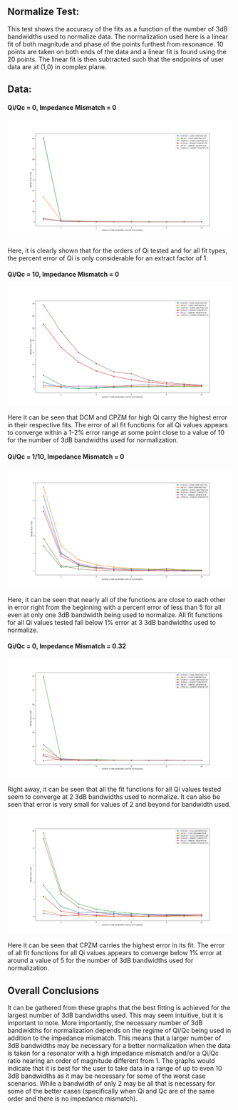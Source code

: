 ## Normalize Test:

This test shows the accuracy of the fits as a function of the number of 3dB bandwidths used to normalize data. The normalization used here is a linear fit of both
magnitude and phase of the points furthest from resonance. 10 points are taken on both ends of the data and a linear fit is found using the 20 points.
The linear fit is then subtracted such that the endpoints of user data are at (1,0) in complex plane.

## Data:

#### Qi/Qc = 0, Impedance Mismatch = 0

![alt text](https://raw.githubusercontent.com/Boulder-Cryogenic-Quantum-Testbed/measurement/master/resfit/circuit_simulation_results/normalize/L%3D0_Qc0.png)

Here, it is clearly shown that for the orders of Qi tested and for all fit types, the percent error of Qi is only considerable for an extract factor of 1.

#### Qi/Qc = 10, Impedance Mismatch = 0

![alt text](https://raw.githubusercontent.com/Boulder-Cryogenic-Quantum-Testbed/measurement/master/resfit/circuit_simulation_results/normalize/L%3D0_Qc1.png)

Here it can be seen that DCM and CPZM for high Qi carry the highest error in their respective fits. The error of all fit functions for all Qi values appears to
converge within a 1-2% error range at some point close to a value of 10 for the number of 3dB bandwidths used for normalization.

#### Qi/Qc = 1/10, Impedance Mismatch = 0

![alt text](https://raw.githubusercontent.com/Boulder-Cryogenic-Quantum-Testbed/measurement/master/resfit/circuit_simulation_results/normalize/L%3D0_Qc-1.png)

Here, it can be seen that nearly all of the functions are close to each other in error right from the beginning with a percent error of less than 5 for all even at
only one 3dB bandwidth being used to normalize. All fit functions for all Qi values tested fall below 1% error at 3 3dB bandwidths used to normalize.

#### Qi/Qc = 0, Impedance Mismatch = 0.32

![alt text](https://raw.githubusercontent.com/Boulder-Cryogenic-Quantum-Testbed/measurement/master/resfit/circuit_simulation_results/normalize/L%3D1_Qc0.png)

Right away, it can be seen that all the fit functions for all Qi values tested seem to converge at 2 3dB bandwidths used to normalize. It can also be seen that
error is very small for values of 2 and beyond for bandwidth used.

![alt text](https://raw.githubusercontent.com/Boulder-Cryogenic-Quantum-Testbed/measurement/master/resfit/circuit_simulation_results/normalize/L%3D1_Qc1.png)

Here it can be seen that CPZM carries the highest error in its fit. The error of all fit functions for all Qi values appears to converge below 1% error at around
a value of 5 for the number of 3dB bandwidths used for normalization.

## Overall Conclusions

It can be gathered from these graphs that the best fitting is achieved for the largest number of 3dB bandwidths used. This may seem intuitive, but it is important to note.
More importantly, the necessary number of 3dB bandwidths for normalization depends on the regime of Qi/Qc being used in addition to the impedance mismatch. This means that
a larger number of 3dB bandwidths may be necessary for a better normalization when the data is taken for a resonator with a high impedance mismatch and/or a Qi/Qc ratio
nearing an order of magnitude different from 1. The graphs would indicate that it is best for the user to take data in a range of up to even 10 3dB bandwidths as it may be
necessary for some of the worst case scenarios. While a bandwidth of only 2 may be all that is necessary for some of the better cases (specifically when Qi and Qc are of the
same order and there is no impedance mismatch).
